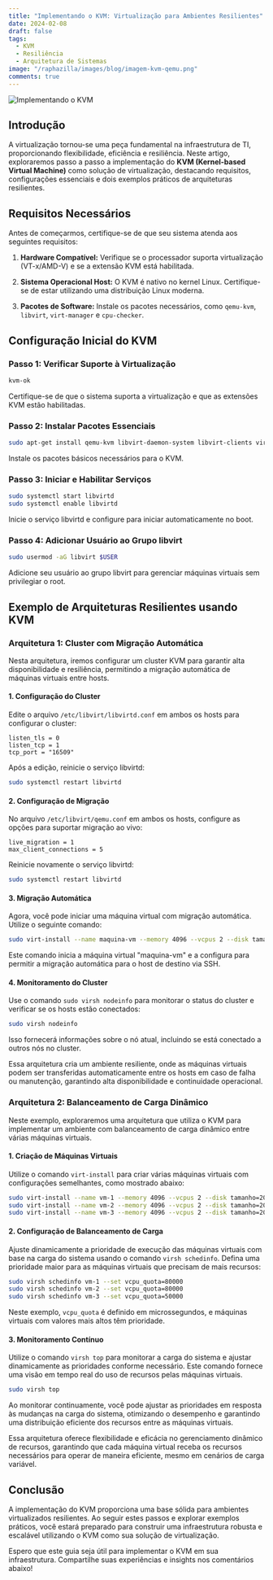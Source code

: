 ```yaml
---
title: "Implementando o KVM: Virtualização para Ambientes Resilientes"
date: 2024-02-08
draft: false
tags:
  - KVM
  - Resiliência
  - Arquitetura de Sistemas
image: "/raphazilla/images/blog/imagem-kvm-qemu.png"
comments: true
---
```

![Implementando o KVM](/raphazilla/images/blog/imagem-kvm-qemu.png)

## Introdução

A virtualização tornou-se uma peça fundamental na infraestrutura de TI, proporcionando flexibilidade, eficiência e resiliência. Neste artigo, exploraremos passo a passo a implementação do **KVM (Kernel-based Virtual Machine)** como solução de virtualização, destacando requisitos, configurações essenciais e dois exemplos práticos de arquiteturas resilientes.

## Requisitos Necessários

Antes de começarmos, certifique-se de que seu sistema atenda aos seguintes requisitos:

1. **Hardware Compatível:** Verifique se o processador suporta virtualização (VT-x/AMD-V) e se a extensão KVM está habilitada.

2. **Sistema Operacional Host:** O KVM é nativo no kernel Linux. Certifique-se de estar utilizando uma distribuição Linux moderna.

3. **Pacotes de Software:** Instale os pacotes necessários, como `qemu-kvm`, `libvirt`, `virt-manager` e `cpu-checker`.

## Configuração Inicial do KVM

### Passo 1: Verificar Suporte à Virtualização

```bash
kvm-ok
```

Certifique-se de que o sistema suporta a virtualização e que as extensões KVM estão habilitadas.

### Passo 2: Instalar Pacotes Essenciais

```bash
sudo apt-get install qemu-kvm libvirt-daemon-system libvirt-clients virtinst virt-manager
```

Instale os pacotes básicos necessários para o KVM.

### Passo 3: Iniciar e Habilitar Serviços

```bash
sudo systemctl start libvirtd
sudo systemctl enable libvirtd
```

Inicie o serviço libvirtd e configure para iniciar automaticamente no boot.

### Passo 4: Adicionar Usuário ao Grupo libvirt

```bash
sudo usermod -aG libvirt $USER
```

Adicione seu usuário ao grupo libvirt para gerenciar máquinas virtuais sem privilegiar o root.

## Exemplo de Arquiteturas Resilientes usando KVM

### Arquitetura 1: Cluster com Migração Automática

Nesta arquitetura, iremos configurar um cluster KVM para garantir alta disponibilidade e resiliência, permitindo a migração automática de máquinas virtuais entre hosts.

#### 1. Configuração do Cluster

Edite o arquivo `/etc/libvirt/libvirtd.conf` em ambos os hosts para configurar o cluster:

```plaintext
listen_tls = 0
listen_tcp = 1
tcp_port = "16509"
```

Após a edição, reinicie o serviço libvirtd:

```bash
sudo systemctl restart libvirtd
```

#### 2. Configuração de Migração

No arquivo `/etc/libvirt/qemu.conf` em ambos os hosts, configure as opções para suportar migração ao vivo:

```plaintext
live_migration = 1
max_client_connections = 5
```

Reinicie novamente o serviço libvirtd:

```bash
sudo systemctl restart libvirtd
```

#### 3. Migração Automática

Agora, você pode iniciar uma máquina virtual com migração automática. Utilize o seguinte comando:

```bash
sudo virt-install --name maquina-vm --memory 4096 --vcpus 2 --disk tamanho=20 --os-variant ubuntu20.04 --live-migrate qemu+ssh://host-destino/system
```

Este comando inicia a máquina virtual "maquina-vm" e a configura para permitir a migração automática para o host de destino via SSH.

#### 4. Monitoramento do Cluster

Use o comando `sudo virsh nodeinfo` para monitorar o status do cluster e verificar se os hosts estão conectados:

```bash
sudo virsh nodeinfo
```

Isso fornecerá informações sobre o nó atual, incluindo se está conectado a outros nós no cluster.

Essa arquitetura cria um ambiente resiliente, onde as máquinas virtuais podem ser transferidas automaticamente entre os hosts em caso de falha ou manutenção, garantindo alta disponibilidade e continuidade operacional.

### Arquitetura 2: Balanceamento de Carga Dinâmico

Neste exemplo, exploraremos uma arquitetura que utiliza o KVM para implementar um ambiente com balanceamento de carga dinâmico entre várias máquinas virtuais.

#### 1. Criação de Máquinas Virtuais

Utilize o comando `virt-install` para criar várias máquinas virtuais com configurações semelhantes, como mostrado abaixo:

```bash
sudo virt-install --name vm-1 --memory 4096 --vcpus 2 --disk tamanho=20 --os-variant ubuntu20.04
sudo virt-install --name vm-2 --memory 4096 --vcpus 2 --disk tamanho=20 --os-variant ubuntu20.04
sudo virt-install --name vm-3 --memory 4096 --vcpus 2 --disk tamanho=20 --os-variant ubuntu20.04
```

#### 2. Configuração de Balanceamento de Carga

Ajuste dinamicamente a prioridade de execução das máquinas virtuais com base na carga do sistema usando o comando `virsh schedinfo`. Defina uma prioridade maior para as máquinas virtuais que precisam de mais recursos:

```bash
sudo virsh schedinfo vm-1 --set vcpu_quota=80000
sudo virsh schedinfo vm-2 --set vcpu_quota=80000
sudo virsh schedinfo vm-3 --set vcpu_quota=50000
```

Neste exemplo, `vcpu_quota` é definido em microssegundos, e máquinas virtuais com valores mais altos têm prioridade.

#### 3. Monitoramento Contínuo

Utilize o comando `virsh top` para monitorar a carga do sistema e ajustar dinamicamente as prioridades conforme necessário. Este comando fornece uma visão em tempo real do uso de recursos pelas máquinas virtuais.

```bash
sudo virsh top
```

Ao monitorar continuamente, você pode ajustar as prioridades em resposta às mudanças na carga do sistema, otimizando o desempenho e garantindo uma distribuição eficiente dos recursos entre as máquinas virtuais.

Essa arquitetura oferece flexibilidade e eficácia no gerenciamento dinâmico de recursos, garantindo que cada máquina virtual receba os recursos necessários para operar de maneira eficiente, mesmo em cenários de carga variável.

## Conclusão

A implementação do KVM proporciona uma base sólida para ambientes virtualizados resilientes. Ao seguir estes passos e explorar exemplos práticos, você estará preparado para construir uma infraestrutura robusta e escalável utilizando o KVM como sua solução de virtualização.

Espero que este guia seja útil para implementar o KVM em sua infraestrutura. Compartilhe suas experiências e insights nos comentários abaixo!
